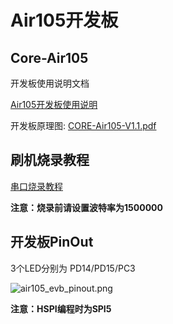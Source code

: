 # Air105开发板

## Core-Air105

开发板使用说明文档

[Air105开发板使用说明](https://cdn.openluat-luatcommunity.openluat.com/attachment/Air105%20%E6%A0%B8%E5%BF%83%E6%9D%BF%E4%BD%BF%E7%94%A8%E6%89%8B%E5%86%8CV1.1.pdf)

开发板原理图: [CORE-Air105-V1.1.pdf](https://cdn.openluat-luatcommunity.openluat.com/attachment/20220110133139675_CORE-Air105-V1.1.pdf)

## 刷机烧录教程

[串口烧录教程](https://wiki.luatos.com/boardGuide/flash.html)

**注意：烧录前请设置波特率为1500000**

## 开发板PinOut

3个LED分别为 PD14/PD15/PC3

![air105_evb_pinout.png](https://cdn.openluat-luatcommunity.openluat.com/images/20220329175627267_air105_evb_pinout[1].png)

**注意：HSPI编程时为SPI5**
